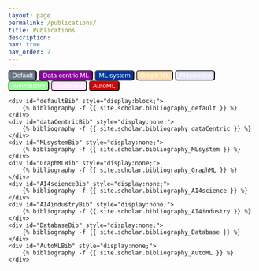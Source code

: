 ```yaml
---
layout: page
permalink: /publications/
title: Publications
description: 
nav: true
nav_order: 7
---
```

<!-- _pages/publications.md -->
<div class="publications">
    <!-- <div>machine learning</div> -->
    <button style="display: inline-block; background-color: #6A7689; color: #FFFFFF; border-radius: 5px; outline: none;" 
    onclick="changeBibliography('defaultBib')">
        Default
    </button>
    <button style="display: inline-block; background-color: #89009F; color: #FFFFFF; border-radius: 5px; outline: none;" 
    onclick="changeBibliography('dataCentricBib')">
        Data-centric ML
    </button>
    <button style="display: inline-block; background-color: #00369f; color: #FFFFFF; border-radius: 5px; outline: none;" 
    onclick="changeBibliography('MLsystemBib')">
        ML system
    </button>
    <button style="display: inline-block; background-color: #ffdead; color: #FFFFFF; border-radius: 5px; outline: none;" 
    onclick="changeBibliography('GraphMLBib')">
        Graph ML
    </button>
    <button style="display: inline-block; background-color: #e6e6fa; color: #FFFFFF; border-radius: 5px; outline: none;" 
    onclick="changeBibliography('AI4scienceBib')">
        AI4science
    </button>
    <button style="display: inline-block; background-color: #98fb98; color: #FFFFFF; border-radius: 5px; outline: none;" 
    onclick="changeBibliography('AI4industryBib')">
        AI4industry
    </button>
    <button style="display: inline-block; background-color: #ffe1ff; color: #FFFFFF; border-radius: 5px; outline: none;" 
    onclick="changeBibliography('DatabaseBib')">
        Database
    </button>
    <button style="display: inline-block; background-color: #cd0000; color: #FFFFFF; border-radius: 5px; outline: none;" 
    onclick="changeBibliography('AutoMLBib')">
        AutoML
    </button>
    
    <div id="defaultBib" style="display:block;">
        {% bibliography -f {{ site.scholar.bibliography_default }} %}
    </div>
    <div id="dataCentricBib" style="display:none;">
        {% bibliography -f {{ site.scholar.bibliography_dataCentric }} %}
    </div>
    <div id="MLsystemBib" style="display:none;">
        {% bibliography -f {{ site.scholar.bibliography_MLsystem }} %}
    </div>
    <div id="GraphMLBib" style="display:none;">
        {% bibliography -f {{ site.scholar.bibliography_GraphML }} %}
    </div>
    <div id="AI4scienceBib" style="display:none;">
        {% bibliography -f {{ site.scholar.bibliography_AI4science }} %}
    </div>
    <div id="AI4industryBib" style="display:none;">
        {% bibliography -f {{ site.scholar.bibliography_AI4industry }} %}
    </div>
    <div id="DatabaseBib" style="display:none;">
        {% bibliography -f {{ site.scholar.bibliography_Database }} %}
    </div>
    <div id="AutoMLBib" style="display:none;">
        {% bibliography -f {{ site.scholar.bibliography_AutoML }} %}
    </div>
</div>

<script>
    var button_choice = 'defaultBib';
    function changeBibliography(choice) {
        if (choice === 'dataCentricBib') {
            document.getElementById("dataCentricBib").style.display = "block"; // 显示选中元素
            // 其余均隐藏
            document.getElementById("defaultBib").style.display = "none";
            document.getElementById("MLsystemBib").style.display = "none";
            document.getElementById("GraphMLBib").style.display = "none";
            document.getElementById("AI4scienceBib").style.display = "none";
            document.getElementById("AI4industryBib").style.display = "none";
            document.getElementById("DatabaseBib").style.display = "none";
            document.getElementById("AutoMLBib").style.display = "none";
        } else if (choice === 'MLsystemBib') {
            document.getElementById("MLsystemBib").style.display = "block"; // 显示选中元素
            // 其余均隐藏
            document.getElementById("defaultBib").style.display = "none";
            document.getElementById("dataCentricBib").style.display = "none"; 
            document.getElementById("GraphMLBib").style.display = "none";
            document.getElementById("AI4scienceBib").style.display = "none";
            document.getElementById("AI4industryBib").style.display = "none";
            document.getElementById("DatabaseBib").style.display = "none";
            document.getElementById("AutoMLBib").style.display = "none";
        } else if (choice === 'GraphMLBib') {
            document.getElementById("GraphMLBib").style.display = "block"; // 显示选中元素
            // 其余均隐藏
            document.getElementById("defaultBib").style.display = "none";
            document.getElementById("dataCentricBib").style.display = "none"; 
            document.getElementById("MLsystemBib").style.display = "none";
            document.getElementById("AI4scienceBib").style.display = "none";
            document.getElementById("AI4industryBib").style.display = "none";
            document.getElementById("DatabaseBib").style.display = "none";
            document.getElementById("AutoMLBib").style.display = "none";
        } else if (choice === 'AI4scienceBib') {
            document.getElementById("AI4scienceBib").style.display = "block"; // 显示选中元素
            // 其余均隐藏
            document.getElementById("defaultBib").style.display = "none";
            document.getElementById("dataCentricBib").style.display = "none"; 
            document.getElementById("GraphMLBib").style.display = "none";
            document.getElementById("MLsystemBib").style.display = "none";
            document.getElementById("AI4industryBib").style.display = "none";
            document.getElementById("DatabaseBib").style.display = "none";
            document.getElementById("AutoMLBib").style.display = "none";
        } else if (choice === 'AI4industryBib') {
            document.getElementById("AI4industryBib").style.display = "block"; // 显示选中元素
            // 其余均隐藏
            document.getElementById("defaultBib").style.display = "none";
            document.getElementById("dataCentricBib").style.display = "none"; 
            document.getElementById("GraphMLBib").style.display = "none";
            document.getElementById("AI4scienceBib").style.display = "none";
            document.getElementById("MLsystemBib").style.display = "none";
            document.getElementById("DatabaseBib").style.display = "none";
            document.getElementById("AutoMLBib").style.display = "none";
        } else if (choice === 'DatabaseBib') {
            document.getElementById("DatabaseBib").style.display = "block"; // 显示选中元素
            // 其余均隐藏
            document.getElementById("defaultBib").style.display = "none";
            document.getElementById("dataCentricBib").style.display = "none"; 
            document.getElementById("GraphMLBib").style.display = "none";
            document.getElementById("AI4scienceBib").style.display = "none";
            document.getElementById("AI4industryBib").style.display = "none";
            document.getElementById("MLsystemBib").style.display = "none";
            document.getElementById("AutoMLBib").style.display = "none";
        } else if (choice === 'AutoMLBib') {
            document.getElementById("AutoMLBib").style.display = "block"; // 显示选中元素
            // 其余均隐藏
            document.getElementById("defaultBib").style.display = "none";
            document.getElementById("dataCentricBib").style.display = "none"; 
            document.getElementById("GraphMLBib").style.display = "none";
            document.getElementById("AI4scienceBib").style.display = "none";
            document.getElementById("AI4industryBib").style.display = "none";
            document.getElementById("DatabaseBib").style.display = "none";
            document.getElementById("MLsystemBib").style.display = "none";
        } else { // defaultBib
            document.getElementById("defaultBib").style.display = "block"; // 显示选中元素
            // 其余均隐藏
            document.getElementById("AutoMLBib").style.display = "none";
            document.getElementById("dataCentricBib").style.display = "none"; 
            document.getElementById("GraphMLBib").style.display = "none";
            document.getElementById("AI4scienceBib").style.display = "none";
            document.getElementById("AI4industryBib").style.display = "none";
            document.getElementById("DatabaseBib").style.display = "none";
            document.getElementById("MLsystemBib").style.display = "none";
        }
    }
</script>

